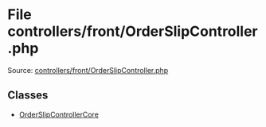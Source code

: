 File controllers/front/OrderSlipController.php
=========
Source: [controllers/front/OrderSlipController.php](https://github.com/PrestaShop/PrestaShop/blob/1.6.1.1/controllers/front/OrderSlipController.php)


Classes
-------

* [OrderSlipControllerCore](class.OrderSlipControllerCore)

